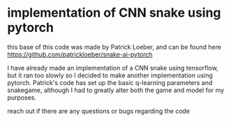 # implementation of CNN snake using pytorch

this base of this code was made by Patrick Loeber, and can be found here https://github.com/patrickloeber/snake-ai-pytorch

I have already made an implementation of a CNN snake using tensorflow, but it ran too slowly so I decided to make another implementation using pytorch.
Patrick's code has set up the basic q-learning parameters and snakegame, although I had to greatly alter both the game and model for my purposes.

reach out if there are any questions or bugs regarding the code
